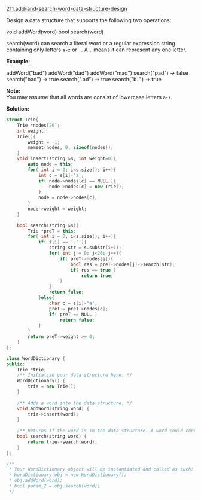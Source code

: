 [211.add-and-search-word-data-structure-design](https://leetcode.com/problems/add-and-search-word-data-structure-design/)  

Design a data structure that supports the following two operations:

void addWord(word)
bool search(word)

search(word) can search a literal word or a regular expression string containing only letters `a-z` or `.`. A `.` means it can represent any one letter.

**Example:**

addWord("bad")
addWord("dad")
addWord("mad")
search("pad") -> false
search("bad") -> true
search(".ad") -> true
search("b..") -> true

**Note:**  
You may assume that all words are consist of lowercase letters `a-z`.  



**Solution:**  

```cpp
struct Trie{
    Trie *nodes[26];
    int weight;
    Trie(){
        weight = -1;
        memset(nodes, 0, sizeof(nodes));
    }
    void insert(string &s, int weight=0){
        auto node = this;
        for( int i = 0; i<s.size(); i++){
            int c = s[i]-'a';
            if( node->nodes[c] == NULL ){
                node->nodes[c] = new Trie();
            }
            node = node->nodes[c];
        }
        node->weight = weight;
    }
    
    bool search(string &s){
        Trie *preT = this;
        for( int i = 0; i<s.size(); i++){
            if( s[i] == '.' ){
                string str = s.substr(i+1);
                for( int j = 0; j<26; j++){
                    if( preT->nodes[j]){
                        bool res = preT->nodes[j]->search(str);
                        if( res == true )
                            return true;
                    }
                }
                return false;
            }else{
                char c = s[i]-'a';
                preT = preT->nodes[c];
                if( preT == NULL )
                    return false;
            }
        }
        return preT->weight >= 0;
    }
};

class WordDictionary {
public:
    Trie *trie;
    /** Initialize your data structure here. */
    WordDictionary() {
        trie = new Trie();
    }
    
    /** Adds a word into the data structure. */
    void addWord(string word) {
        trie->insert(word);
    }
    
    /** Returns if the word is in the data structure. A word could contain the dot character '.' to represent any one letter. */
    bool search(string word) {
        return trie->search(word);
    }
};

/**
 * Your WordDictionary object will be instantiated and called as such:
 * WordDictionary obj = new WordDictionary();
 * obj.addWord(word);
 * bool param_2 = obj.search(word);
 */
```
      